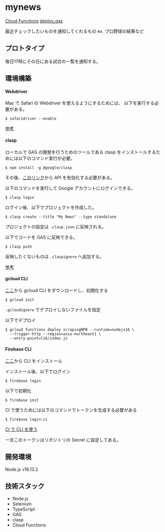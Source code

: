# mynews

[Cloud Functions](https://github.com/BaseW/mynews/actions/workflows/deploy_cloud_functions.yml/badge.svg)
[deploy_gas](https://github.com/BaseW/mynews/actions/workflows/deploy_gas.yml/badge.svg)

最近チェックしたいものを通知してくれるもの
ex. プロ野球の結果など

## プロトタイプ

毎日17時にその日にある試合の一覧を通知する。

## 環境構築

#### Webdriver
Mac で Safari の Webdriver を使えるようにするためには、
以下を実行する必要がある。

```shell
$ safaridriver --enable
```

[参考](https://developer.apple.com/documentation/webkit/testing_with_webdriver_in_safari)

#### clasp

ローカルで GAS の開発を行うためのツールである clasp をインストールするためには以下のコマンド実行が必要。

```shell
$ npm install -g @google/clasp
```

その後、[このリンク](https://script.google.com/home/usersettings)から API を有効化する必要がある。

以下のコマンドを実行して Google アカウントにログインできる。

```shell
$ clasp login
```

ログイン後、以下でプロジェクトを作成した。

```shell
$ clasp create --title "My News" --type standalone
```

プロジェクトの設定は `.clasp.json` に反映される。

以下でコードを GAS に反映できる。

```shell
$ clasp push
```

反映したくないものは `.claspignore` へ追加する。

[参考](https://github.com/google/clasp)

#### gcloud CLI

[ここ](https://cloud.google.com/sdk/docs/install-sdk?hl=ja)から gcloud CLI をダウンロードし、初期化する

```shell
$ gcloud init
```

`.gcloudignore` でデプロイしないファイルを指定

以下でデプロイ

```shell
$ gcloud functions deploy scrapingNPB --runtime=nodejs16 \
  --trigger-http --region=asia-northeast1 \
  --entry-point=lib/index.js
```


#### Firebase CLI

[ここ](https://firebase.google.com/docs/cli)から CLI をインストール

インストール後、以下でログイン

```shell
$ firebase login
```

以下で初期化

```shell
$ firebase init
```

CI で使うためには以下のコマンドでトークンを生成する必要がある

```shell
$ firebase login:ci
```

[CI で CLI を使う](https://firebase.google.com/docs/cli#cli-ci-systems)

一旦このトークンはリポジトリの Secret に設定してある。

## 開発環境

Node.js v16.13.2

## 技術スタック

- Node.js
- Selenium
- TypeScript
- GAS
- clasp
- Cloud Functions
